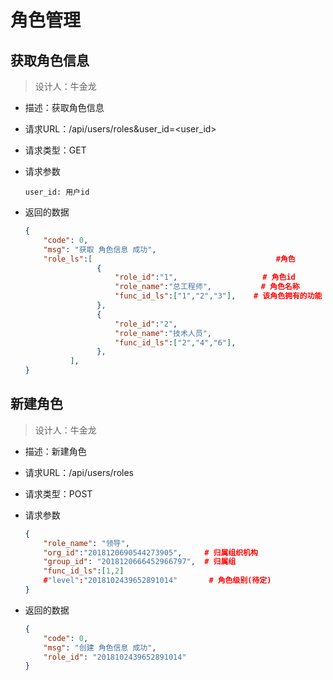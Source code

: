 # 角色管理



## 获取角色信息

> 设计人：牛金龙



- 描述：获取角色信息

- 请求URL：/api/users/roles&user_id=<user_id>

- 请求类型：GET

- 请求参数

  ```pyhon
  user_id: 用户id
  ```

- 返回的数据

  ```json
  {
      "code": 0,
      "msg": "获取 角色信息 成功",
      "role_ls":[                                         #角色
                  {
                      "role_id":"1",                   # 角色id
                      "role_name":"总工程师",           # 角色名称
                      "func_id_ls":["1","2","3"],    # 该角色拥有的功能
                  },
                  {
                      "role_id":"2",
                      "role_name":"技术人员",
                      "func_id_ls":["2","4","6"],
                  },
        	],
  }
  ```





## 新建角色

> 设计人：牛金龙



- 描述：新建角色

- 请求URL：/api/users/roles

- 请求类型：POST

- 请求参数

  ```json
  {
      "role_name": "领导",
      "org_id":"2018120690544273905",     # 归属组织机构
      "group_id": "2018120666452966797",  # 归属组
      "func_id_ls":[1,2]
      #"level":"2018102439652891014"       # 角色级别(待定)
  }
  ```

- 返回的数据

  ```json
  {
      "code": 0,
      "msg": "创建 角色信息 成功",
      "role_id": "2018102439652891014"
  }
  ```